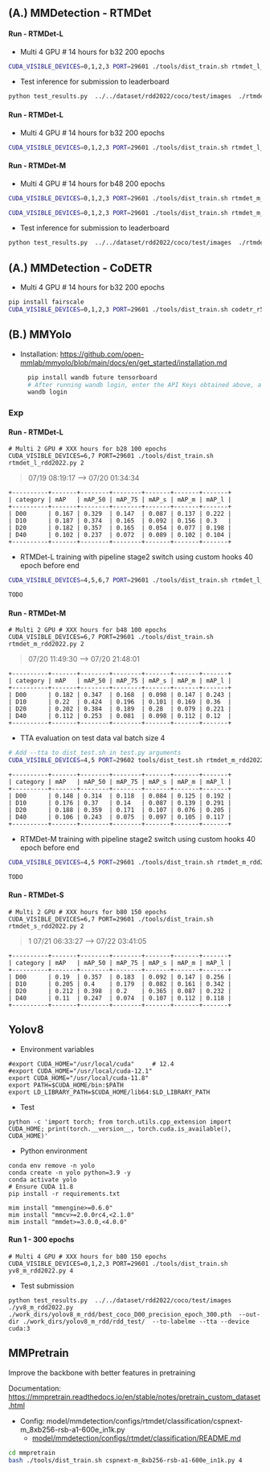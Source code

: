 
## (A.) MMDetection - RTMDet

#### Run - RTMDet-L
- Multi 4 GPU # 14 hours for b32 200 epochs
```bash
CUDA_VISIBLE_DEVICES=0,1,2,3 PORT=29601 ./tools/dist_train.sh rtmdet_l_rdd2022.py 4
```
- Test inference for submission to leaderboard
```bash
python test_results.py  ../../dataset/rdd2022/coco/test/images  ./rtmdet_l_rdd2022.py  ./work_dirs/rtmdet_l_rdd2022/epoch_200.pth  --out-dir ./work_dirs/rtmdet_l_rdd2022/rdd_test/  --to-labelme  --tta
```

#### Run - RTMDet-L
- Multi 4 GPU # 14 hours for b32 200 epochs
```bash
CUDA_VISIBLE_DEVICES=0,1,2,3 PORT=29601 ./tools/dist_train.sh rtmdet_l_swin_rdd2022.py 4
```

#### Run - RTMDet-M
- Multi 4 GPU # 14 hours for b48 200 epochs
```bash
CUDA_VISIBLE_DEVICES=0,1,2,3 PORT=29601 ./tools/dist_train.sh rtmdet_m_rdd2022.py 4
```
```bash
CUDA_VISIBLE_DEVICES=0,1,2,3 PORT=29601 ./tools/dist_train.sh rtmdet_m_rdd2022.py 4 --resume /home/rahul/workspace/vision/orddc2024/model/mmdetection/work_dirs/rtmdet_m_rdd2022/epoch_200.pth
```
- Test inference for submission to leaderboard
```bash
python test_results.py  ../../dataset/rdd2022/coco/test/images  ./rtmdet_m_rdd2022.py  ./work_dirs/rtmdet_m_rdd2022/epoch_200.pth  --out-dir ./work_dirs/rtmdet_m_rdd2022/rdd_test/  --to-labelme  --tta
```


## (A.) MMDetection - CoDETR

- Multi 4 GPU # 14 hours for b32 200 epochs
```bash
pip install fairscale
CUDA_VISIBLE_DEVICES=0,1,2,3 PORT=29601 ./tools/dist_train.sh codetr_r50_rdd2022.py 4
```

## (B.) MMYolo

- Installation: https://github.com/open-mmlab/mmyolo/blob/main/docs/en/get_started/installation.md 
  ```bash
    pip install wandb future tensorboard
    # After running wandb login, enter the API Keys obtained above, and the login is successful.
    wandb login 
  ```

### Exp

#### Run - RTMDet-L
```
# Multi 2 GPU # XXX hours for b28 100 epochs
CUDA_VISIBLE_DEVICES=6,7 PORT=29601 ./tools/dist_train.sh rtmdet_l_rdd2022.py 2
```
> 07/19 08:19:17 --> 07/20 01:34:34
```log
+----------+-------+--------+--------+-------+-------+-------+
| category | mAP   | mAP_50 | mAP_75 | mAP_s | mAP_m | mAP_l |
+----------+-------+--------+--------+-------+-------+-------+
| D00      | 0.167 | 0.329  | 0.147  | 0.087 | 0.137 | 0.222 |
| D10      | 0.187 | 0.374  | 0.165  | 0.092 | 0.156 | 0.3   |
| D20      | 0.182 | 0.357  | 0.165  | 0.054 | 0.077 | 0.198 |
| D40      | 0.102 | 0.237  | 0.072  | 0.089 | 0.102 | 0.104 |
+----------+-------+--------+--------+-------+-------+-------+
```

- RTMDet-L training with pipeline stage2 switch using custom hooks 40 epoch before end
```bash
CUDA_VISIBLE_DEVICES=4,5,6,7 PORT=29601 ./tools/dist_train.sh rtmdet_l_rdd2022.py 4
```
```bash
TODO
```


#### Run - RTMDet-M
```
# Multi 2 GPU # XXX hours for b48 100 epochs
CUDA_VISIBLE_DEVICES=6,7 PORT=29601 ./tools/dist_train.sh rtmdet_m_rdd2022.py 2
```
> 07/20 11:49:30 --> 07/20 21:48:01
```log
+----------+-------+--------+--------+-------+-------+-------+
| category | mAP   | mAP_50 | mAP_75 | mAP_s | mAP_m | mAP_l |
+----------+-------+--------+--------+-------+-------+-------+
| D00      | 0.182 | 0.347  | 0.168  | 0.098 | 0.147 | 0.243 |
| D10      | 0.22  | 0.424  | 0.196  | 0.101 | 0.169 | 0.36  |
| D20      | 0.202 | 0.384  | 0.189  | 0.28  | 0.079 | 0.221 |
| D40      | 0.112 | 0.253  | 0.081  | 0.098 | 0.112 | 0.12  |
+----------+-------+--------+--------+-------+-------+-------+
```
- TTA evaluation on test data val batch size 4 
```bash
# Add --tta to dist_test.sh in test.py arguments
CUDA_VISIBLE_DEVICES=4,5 PORT=29602 tools/dist_test.sh rtmdet_m_rdd2022.py  ./work_dirs/rtmdet_m_rdd2022/epoch_100.pth 2
```
  ```log
  +----------+-------+--------+--------+-------+-------+-------+
  | category | mAP   | mAP_50 | mAP_75 | mAP_s | mAP_m | mAP_l |
  +----------+-------+--------+--------+-------+-------+-------+
  | D00      | 0.148 | 0.314  | 0.118  | 0.084 | 0.125 | 0.192 |
  | D10      | 0.176 | 0.37   | 0.14   | 0.087 | 0.139 | 0.291 |
  | D20      | 0.188 | 0.359  | 0.171  | 0.107 | 0.076 | 0.205 |
  | D40      | 0.106 | 0.243  | 0.075  | 0.097 | 0.105 | 0.117 |
  +----------+-------+--------+--------+-------+-------+-------+
  ```
- RTMDet-M training with pipeline stage2 switch using custom hooks 40 epoch before end
```bash
CUDA_VISIBLE_DEVICES=4,5 PORT=29601 ./tools/dist_train.sh rtmdet_m_rdd2022.py 2
```
```bash
TODO
```

#### Run - RTMDet-S
```
# Multi 2 GPU # XXX hours for b80 150 epochs
CUDA_VISIBLE_DEVICES=6,7 PORT=29601 ./tools/dist_train.sh rtmdet_s_rdd2022.py 2
```
> 1 07/21 06:33:27  --> 07/22 03:41:05
```log
+----------+-------+--------+--------+-------+-------+-------+
| category | mAP   | mAP_50 | mAP_75 | mAP_s | mAP_m | mAP_l |
+----------+-------+--------+--------+-------+-------+-------+
| D00      | 0.19  | 0.357  | 0.183  | 0.092 | 0.147 | 0.256 |
| D10      | 0.205 | 0.4    | 0.179  | 0.082 | 0.161 | 0.342 |
| D20      | 0.212 | 0.398  | 0.2    | 0.365 | 0.087 | 0.232 |
| D40      | 0.11  | 0.247  | 0.074  | 0.107 | 0.112 | 0.118 |
+----------+-------+--------+--------+-------+-------+-------+
```



## Yolov8

  - Environment variables
  ```
  #export CUDA_HOME="/usr/local/cuda"     # 12.4
  #export CUDA_HOME="/usr/local/cuda-12.1"
  export CUDA_HOME="/usr/local/cuda-11.8"
  export PATH=$CUDA_HOME/bin:$PATH
  export LD_LIBRARY_PATH=$CUDA_HOME/lib64:$LD_LIBRARY_PATH
  ```
  - Test
  ```
  python -c 'import torch; from torch.utils.cpp_extension import CUDA_HOME; print(torch.__version__, torch.cuda.is_available(), CUDA_HOME)'
  ```
  - Python environment
  ```
  conda env remove -n yolo
  conda create -n yolo python=3.9 -y
  conda activate yolo
  # Ensure CUDA 11.8
  pip install -r requirements.txt
  ```
  ```
  mim install "mmengine>=0.6.0"
  mim install "mmcv>=2.0.0rc4,<2.1.0"
  mim install "mmdet>=3.0.0,<4.0.0"
  ```

#### Run 1 - 300 epochs
```
# Multi 4 GPU # XXX hours for b80 150 epochs
CUDA_VISIBLE_DEVICES=0,1,2,3 PORT=29601 ./tools/dist_train.sh yv8_m_rdd2022.py 4

```
- Test submission 
``` 
python test_results.py  ../../dataset/rdd2022/coco/test/images  ./yv8_m_rdd2022.py  ./work_dirs/yolov8_m_rdd/best_coco_D00_precision_epoch_300.pth  --out-dir ./work_dirs/yolov8_m_rdd/rdd_test/  --to-labelme --tta --device cuda:3
```




## MMPretrain
Improve the backbone with better features in pretraining

Documentation: https://mmpretrain.readthedocs.io/en/stable/notes/pretrain_custom_dataset.html

- Config: model/mmdetection/configs/rtmdet/classification/cspnext-m_8xb256-rsb-a1-600e_in1k.py 
  - [model/mmdetection/configs/rtmdet/classification/README.md](mmdetection/configs/rtmdet/classification/README.md)

```bash
cd mmpretrain
bash ./tools/dist_train.sh cspnext-m_8xb256-rsb-a1-600e_in1k.py 4
```